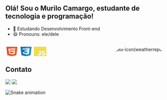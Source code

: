 ## Olá! Sou o Murilo Camargo, estudante de tecnologia e programação!
- 🌱 Estudando Desenvolvimento Front-end
- 😄 Pronouns: ele/dele 

<div style="display: inline_block"><br>
  <img align="center" alt="Mu-HTML" height="30" width="40" src="https://raw.githubusercontent.com/devicons/devicon/master/icons/html5/html5-original.svg">
  <img align="center" alt="Mu-CSS" height="30" width="40" src="https://raw.githubusercontent.com/devicons/devicon/master/icons/css3/css3-original.svg">
  <img align="center" alt="Mu-Js" height="30" width="40" src="https://raw.githubusercontent.com/devicons/devicon/master/icons/javascript/javascript-plain.svg">
  <img align="right" alt="Mu-icon(weatherreport)" height="150" style="border-radius:50px;" 
src="https://external-content.duckduckgo.com/iu/?u=https%3A%2F%2Fi.pinimg.com%2Foriginals%2Ffa%2F82%2Fc8%2Ffa82c87d2c4af6e6e78fd964f51cffdd.jpg&f=1&nofb=1">
   
</div>

## Contato

<div>
  <a href ="mailto:murilocamargog2011@gmail.com" target="_blank"><img src="https://img.shields.io/badge/-Gmail-%23333?style=for-the-badge&logo=gmail&logoColor=white" target="_blank"></a>
  <a href="https://instagram.com/muriloccruz" target="_blank"><img src="https://img.shields.io/badge/-Instagram-%23E4405F?style=for-the-badge&logo=instagram&logoColor=white" target="_blank"></a>
  
  
![Snake animation](https://github.com/mrlcamargo/mrlcamargo/raw/output/github-contribution-grid-snake.svg)
   </div>
